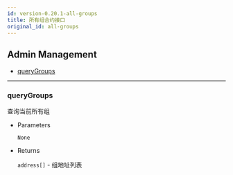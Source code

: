 ```yaml
---
id: version-0.20.1-all-groups
title: 所有组合约接口
original_id: all-groups
---
```


<h2 class="hover-list">Admin Management</h2>

- [queryGroups](#queryGroups)

---

### queryGroups

查询当前所有组

- Parameters

  `None`

- Returns

  `address[]` - 组地址列表
